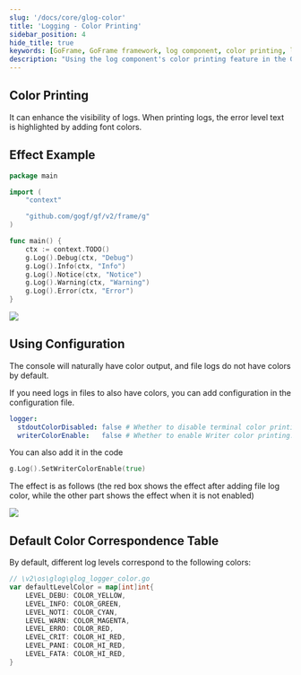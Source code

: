 ```yaml
---
slug: '/docs/core/glog-color'
title: 'Logging - Color Printing'
sidebar_position: 4
hide_title: true
keywords: [GoFrame, GoFrame framework, log component, color printing, log levels, log configuration, log visibility, terminal color output, file log, log debugging]
description: "Using the log component's color printing feature in the GoFrame framework to enhance log visibility. By adding font colors to highlight different log levels, including Debug, Info, Notice, Warning, Error, etc. Additionally, this article provides examples of enabling log color printing in configuration files and code, and explains the default color settings for different log levels."
---
```


## Color Printing

It can enhance the visibility of logs. When printing logs, the error level text is highlighted by adding font colors.

## Effect Example

```go
package main

import (
    "context"

    "github.com/gogf/gf/v2/frame/g"
)

func main() {
    ctx := context.TODO()
    g.Log().Debug(ctx, "Debug")
    g.Log().Info(ctx, "Info")
    g.Log().Notice(ctx, "Notice")
    g.Log().Warning(ctx, "Warning")
    g.Log().Error(ctx, "Error")
}
```

![](/markdown/14e84e84c66a71247cfb1d19dd4bc07d.png)

## Using Configuration

The console will naturally have color output, and file logs do not have colors by default.

If you need logs in files to also have colors, you can add configuration in the configuration file.

```yaml
logger:
  stdoutColorDisabled: false # Whether to disable terminal color printing. Default is no, which means terminal color output is enabled.
  writerColorEnable:   false # Whether to enable Writer color printing. Default is no, which means no color output to custom Writers or files.
```

You can also add it in the code

```go
g.Log().SetWriterColorEnable(true)
```

The effect is as follows (the red box shows the effect after adding file log color, while the other part shows the effect when it is not enabled)

![](/markdown/034442032ae97084b092395d8c9daa93.png)

## Default Color Correspondence Table

By default, different log levels correspond to the following colors:

```go
// \v2\os\glog\glog_logger_color.go
var defaultLevelColor = map[int]int{
    LEVEL_DEBU: COLOR_YELLOW,
    LEVEL_INFO: COLOR_GREEN,
    LEVEL_NOTI: COLOR_CYAN,
    LEVEL_WARN: COLOR_MAGENTA,
    LEVEL_ERRO: COLOR_RED,
    LEVEL_CRIT: COLOR_HI_RED,
    LEVEL_PANI: COLOR_HI_RED,
    LEVEL_FATA: COLOR_HI_RED,
}
```